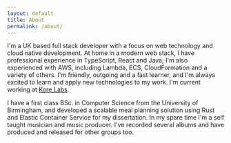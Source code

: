 ```yaml
---
layout: default
title: About
permalink: /about/
---
```

I'm a UK based full stack developer with a focus on web technology and cloud native development. At home in a modern web stack, I have professional experience in TypeScript, React and Java; I'm also experienced with AWS, including Lambda, ECS, CloudFormation and a variety of others. I'm friendly, outgoing and a fast learner, and I'm always excited to learn and apply new technologies to my work. I'm current working at [Kore Labs](https://korelabs.co/).

I have a first class BSc. in Computer Science from the University of Birmingham, and developed a scalable meal planning solution using Rust and Elastic Container Service for my dissertation. In my spare time I'm a self taught musician and music producer. I've recorded several albums and have produced and released for other groups too.
